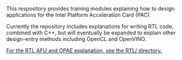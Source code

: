 This respository provides training modules explaining how to design applications for the Intel Platform Acceleration Card (PAC).

Currently the repository includes explanations for writing RTL code, combined with C++, but will eventually be expanded to explain other design-entry methods including OpenCL and OpenVINO.

[For the RTL AFU and OPAE explanation, see the RTL/ directory.](RTL/)

